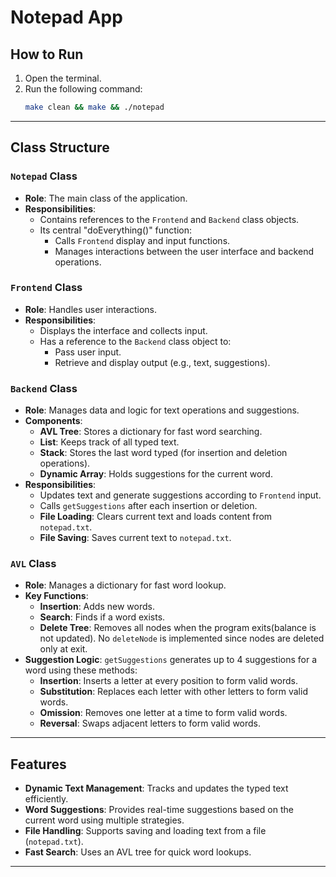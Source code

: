  # Notepad App

 ## How to Run
 1. Open the terminal.
 2. Run the following command:
    ```bash
    make clean && make && ./notepad
    ```

 ---

 ## Class Structure

 ### `Notepad` Class
 - **Role**: The main class of the application.
 - **Responsibilities**:
   - Contains references to the `Frontend` and `Backend` class objects.
   - Its central "doEverything()" function:
     - Calls `Frontend` display and input functions.
     - Manages interactions between the user interface and backend operations.

 ### `Frontend` Class
 - **Role**: Handles user interactions.
 - **Responsibilities**:
   - Displays the interface and collects input.
   - Has a reference to the `Backend` class object to:
     - Pass user input.
     - Retrieve and display output (e.g., text, suggestions).

 ### `Backend` Class
 - **Role**: Manages data and logic for text operations and suggestions.
 - **Components**:
   - **AVL Tree**: Stores a dictionary for fast word searching.
   - **List**: Keeps track of all typed text.
   - **Stack**: Stores the last word typed (for insertion and deletion operations).
   - **Dynamic Array**: Holds suggestions for the current word.
 - **Responsibilities**:
   - Updates text and generate suggestions according to `Frontend` input.
   - Calls `getSuggestions` after each insertion or deletion.
   - **File Loading**: Clears current text and loads content from `notepad.txt`.
   - **File Saving**: Saves current text to `notepad.txt`.

 ### `AVL` Class
 - **Role**: Manages a dictionary for fast word lookup.
 - **Key Functions**:
   - **Insertion**: Adds new words.
   - **Search**: Finds if a word exists.
   - **Delete Tree**: Removes all nodes when the program exits(balance is not updated). No `deleteNode` is implemented since nodes are deleted only at exit.
 - **Suggestion Logic**:
   `getSuggestions` generates up to 4 suggestions for a word using these methods:
   - **Insertion**: Inserts a letter at every position to form valid words.
   - **Substitution**: Replaces each letter with other letters to form valid words.
   - **Omission**: Removes one letter at a time to form valid words.
   - **Reversal**: Swaps adjacent letters to form valid words.

 ---

 ## Features
 - **Dynamic Text Management**: Tracks and updates the typed text efficiently.
 - **Word Suggestions**: Provides real-time suggestions based on the current word using multiple strategies.
 - **File Handling**: Supports saving and loading text from a file (`notepad.txt`).
 - **Fast Search**: Uses an AVL tree for quick word lookups.

 ---
